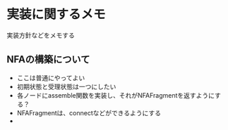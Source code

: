 # 実装に関するメモ
実装方針などをメモする
## NFAの構築について
- ここは普通にやってよい
- 初期状態と受理状態は一つにしたい
- 各ノードにassemble関数を実装し、それがNFAFragmentを返すようにする？
- NFAFragmentは、connectなどができるようにする
- 